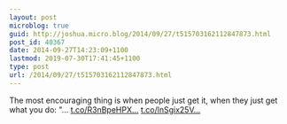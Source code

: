```yaml
---
layout: post
microblog: true
guid: http://joshua.micro.blog/2014/09/27/t515703162112847873.html
post_id: 40367
date: 2014-09-27T14:23:09+1100
lastmod: 2019-07-30T17:41:45+1100
type: post
url: /2014/09/27/t515703162112847873.html
---
```

The most encouraging thing is when people just get it, when they just get what you do: "... [t.co/R3nBpeHPX...](http://t.co/R3nBpeHPXZ) [t.co/lnSgix25V...](http://t.co/lnSgix25Vb)
